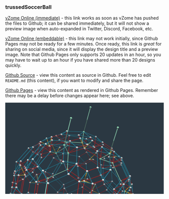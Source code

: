 ### trussedSoccerBall

[vZome Online (immediate)][1] - this link works as soon as vZome has pushed the files to Github; it can be shared immediately, but it will not show a preview image when auto-expanded in Twitter, Discord, Facebook, etc.

[vZome Online (embeddable)][2] - this link may not work initially, since Github Pages may not be ready for a few minutes.  Once ready, this link is *great* for sharing on social media, since it will display the design title and a preview image.  Note that Github Pages only supports 20 updates in an hour, so you may have to wait up to an hour if you have shared more than 20 designs quickly.

[Github Source][3] - view this content as source in Github.  Feel free to edit `README.md` (this content), if you want to modify and share the page.

[Github Pages][4] - view this content as rendered in Github Pages.  Remember there may be a delay before changes appear here; see above.

![Image](trussedSoccerBall.png)

[1]: https://vzome.com/app/?url=https://raw.githubusercontent.com/vorth/vzome-sharing/main/2021/06/28/18-30-30/trussedSoccerBall.vZome
[2]: https://vzome.com/app/embed.py?url=https://vorth.github.io/vzome-sharing/2021/06/28/18-30-30/trussedSoccerBall.vZome
[3]: https://github.com/vorth/vzome-sharing/tree/main/2021/06/28/18-30-30/
[4]: https://vorth.github.io/vzome-sharing/2021/06/28/18-30-30/

